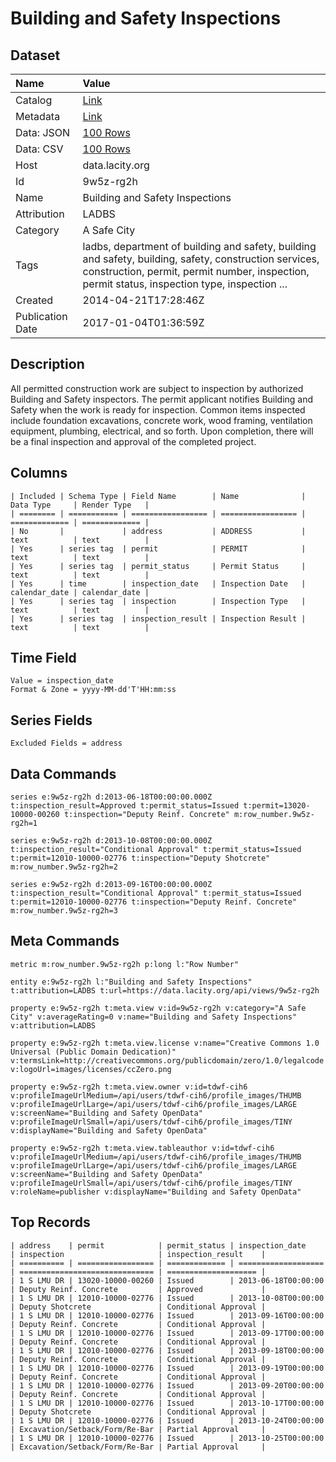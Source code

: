 # Building and Safety Inspections

## Dataset

| Name | Value |
| :--- | :---- |
| Catalog | [Link](https://catalog.data.gov/dataset/building-and-safety-inspections-f6000) |
| Metadata | [Link](https://data.lacity.org/api/views/9w5z-rg2h) |
| Data: JSON | [100 Rows](https://data.lacity.org/api/views/9w5z-rg2h/rows.json?max_rows=100) |
| Data: CSV | [100 Rows](https://data.lacity.org/api/views/9w5z-rg2h/rows.csv?max_rows=100) |
| Host | data.lacity.org |
| Id | 9w5z-rg2h |
| Name | Building and Safety Inspections |
| Attribution | LADBS |
| Category | A Safe City |
| Tags | ladbs, department of building and safety, building and safety, building, safety, construction services, construction, permit, permit number, inspection, permit status, inspection type, inspection ... |
| Created | 2014-04-21T17:28:46Z |
| Publication Date | 2017-01-04T01:36:59Z |

## Description

All permitted construction work are subject to inspection by authorized Building and Safety inspectors. The permit applicant notifies Building and Safety when the work is ready for inspection. Common items inspected include foundation excavations, concrete work, wood framing, ventilation equipment, plumbing, electrical, and so forth. Upon completion, there will be a final inspection and approval of the completed project.

## Columns

```ls
| Included | Schema Type | Field Name        | Name              | Data Type     | Render Type   |
| ======== | =========== | ================= | ================= | ============= | ============= |
| No       |             | address           | ADDRESS           | text          | text          |
| Yes      | series tag  | permit            | PERMIT            | text          | text          |
| Yes      | series tag  | permit_status     | Permit Status     | text          | text          |
| Yes      | time        | inspection_date   | Inspection Date   | calendar_date | calendar_date |
| Yes      | series tag  | inspection        | Inspection Type   | text          | text          |
| Yes      | series tag  | inspection_result | Inspection Result | text          | text          |
```

## Time Field

```ls
Value = inspection_date
Format & Zone = yyyy-MM-dd'T'HH:mm:ss
```

## Series Fields

```ls
Excluded Fields = address
```

## Data Commands

```ls
series e:9w5z-rg2h d:2013-06-18T00:00:00.000Z t:inspection_result=Approved t:permit_status=Issued t:permit=13020-10000-00260 t:inspection="Deputy Reinf. Concrete" m:row_number.9w5z-rg2h=1

series e:9w5z-rg2h d:2013-10-08T00:00:00.000Z t:inspection_result="Conditional Approval" t:permit_status=Issued t:permit=12010-10000-02776 t:inspection="Deputy Shotcrete" m:row_number.9w5z-rg2h=2

series e:9w5z-rg2h d:2013-09-16T00:00:00.000Z t:inspection_result="Conditional Approval" t:permit_status=Issued t:permit=12010-10000-02776 t:inspection="Deputy Reinf. Concrete" m:row_number.9w5z-rg2h=3
```

## Meta Commands

```ls
metric m:row_number.9w5z-rg2h p:long l:"Row Number"

entity e:9w5z-rg2h l:"Building and Safety Inspections" t:attribution=LADBS t:url=https://data.lacity.org/api/views/9w5z-rg2h

property e:9w5z-rg2h t:meta.view v:id=9w5z-rg2h v:category="A Safe City" v:averageRating=0 v:name="Building and Safety Inspections" v:attribution=LADBS

property e:9w5z-rg2h t:meta.view.license v:name="Creative Commons 1.0 Universal (Public Domain Dedication)" v:termsLink=http://creativecommons.org/publicdomain/zero/1.0/legalcode v:logoUrl=images/licenses/ccZero.png

property e:9w5z-rg2h t:meta.view.owner v:id=tdwf-cih6 v:profileImageUrlMedium=/api/users/tdwf-cih6/profile_images/THUMB v:profileImageUrlLarge=/api/users/tdwf-cih6/profile_images/LARGE v:screenName="Building and Safety OpenData" v:profileImageUrlSmall=/api/users/tdwf-cih6/profile_images/TINY v:displayName="Building and Safety OpenData"

property e:9w5z-rg2h t:meta.view.tableauthor v:id=tdwf-cih6 v:profileImageUrlMedium=/api/users/tdwf-cih6/profile_images/THUMB v:profileImageUrlLarge=/api/users/tdwf-cih6/profile_images/LARGE v:screenName="Building and Safety OpenData" v:profileImageUrlSmall=/api/users/tdwf-cih6/profile_images/TINY v:roleName=publisher v:displayName="Building and Safety OpenData"
```

## Top Records

```ls
| address    | permit            | permit_status | inspection_date     | inspection                     | inspection_result    | 
| ========== | ================= | ============= | =================== | ============================== | ==================== | 
| 1 S LMU DR | 13020-10000-00260 | Issued        | 2013-06-18T00:00:00 | Deputy Reinf. Concrete         | Approved             | 
| 1 S LMU DR | 12010-10000-02776 | Issued        | 2013-10-08T00:00:00 | Deputy Shotcrete               | Conditional Approval | 
| 1 S LMU DR | 12010-10000-02776 | Issued        | 2013-09-16T00:00:00 | Deputy Reinf. Concrete         | Conditional Approval | 
| 1 S LMU DR | 12010-10000-02776 | Issued        | 2013-09-17T00:00:00 | Deputy Reinf. Concrete         | Conditional Approval | 
| 1 S LMU DR | 12010-10000-02776 | Issued        | 2013-09-18T00:00:00 | Deputy Reinf. Concrete         | Conditional Approval | 
| 1 S LMU DR | 12010-10000-02776 | Issued        | 2013-09-19T00:00:00 | Deputy Reinf. Concrete         | Conditional Approval | 
| 1 S LMU DR | 12010-10000-02776 | Issued        | 2013-09-20T00:00:00 | Deputy Reinf. Concrete         | Conditional Approval | 
| 1 S LMU DR | 12010-10000-02776 | Issued        | 2013-10-17T00:00:00 | Deputy Shotcrete               | Conditional Approval | 
| 1 S LMU DR | 12010-10000-02776 | Issued        | 2013-10-24T00:00:00 | Excavation/Setback/Form/Re-Bar | Partial Approval     | 
| 1 S LMU DR | 12010-10000-02776 | Issued        | 2013-10-25T00:00:00 | Excavation/Setback/Form/Re-Bar | Partial Approval     | 
```